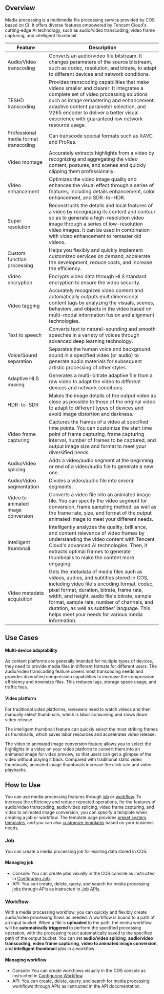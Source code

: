 ## Overview

Media processing is a multimedia file processing service provided by COS based on CI. It offers diverse features empowered by Tencent Cloud's cutting-edge AI technology, such as audio/video transcoding, video frame capturing, and intelligent thumbnail.

| Feature | Description |
| -------------- | ------------------------------------------------------------ |
| Audio/Video transcoding | Converts an audio/video file bitstream. It changes parameters of the source bitstream, such as codec, resolution, and bitrate, to adapt to different devices and network conditions. |
| TESHD transcoding   | Provides transcoding capabilities that make videos smaller and clearer. It integrates a complete set of video processing solutions such as image remastering and enhancement, adaptive content parameter selection, and V265 encoder to deliver a better visual experience with guaranteed low network resource usage. |
| Professional media format transcoding   |  Can transcode special formats such as XAVC and ProRes.  |
| Video montage       | Accurately extracts highlights from a video by recognizing and aggregating the video content, postures, and scenes and quickly clipping them professionally. |
| Video enhancement       | Optimizes the video image quality and enhances the visual effect through a series of features, including details enhancement, color enhancement, and SDR-to-HDR. |
| Super resolution       | Reconstructs the details and local features of a video by recognizing its content and contour so as to generate a high-resolution video image through a series of low-resolution video images. It can be used in combination with video enhancement to remaster old videos. |
| Custom function processing | Helps you flexibly and quickly implement customized services on demand, accelerate the development, reduce costs, and increase the efficiency. |
| Video encryption | Encrypts video data through HLS standard encryption to ensure the video security. |
| Video tagging | Accurately recognizes video content and automatically outputs multidimensional content tags by analyzing the visuals, scenes, behaviors, and objects in the video based on multi-modal information fusion and alignment technologies. |
| Text to speech | Converts text to natural-sounding and smooth speeches in a variety of voices through advanced deep learning technology. |
| Voice/Sound separation       | Separates the human voice and background sound in a specified video (or audio) to generate audio materials for subsequent artistic processing of other styles. |
| Adaptive HLS muxing  | Generates a multi-bitrate adaptive file from a raw video to adapt the video to different devices and network conditions. |
| HDR-to-SDR | Makes the image details of the output video as close as possible to those of the original video to adapt to different types of devices and avoid image distortion and darkness.    |
| Video frame capturing   | Captures the frames of a video at specified time points. You can customize the start time point of frame capturing, frame capturing interval, number of frames to be captured, and output image size and format to meet your diversified needs. |
| Audio/Video splicing | Adds a video/audio segment at the beginning or end of a video/audio file to generate a new one. |
| Audio/Video segmentation | Divides a video/audio file into several segments. |
| Video to animated image conversion | Converts a video file into an animated image file. You can specify the video segment for conversion, frame sampling method, as well as the frame rate, size, and format of the output animated image to meet your different needs. |
| Intelligent thumbnail | Intelligently analyzes the quality, brilliance, and content relevance of video frames by understanding the video content with Tencent Cloud's advanced AI technologies. Then, it extracts optimal frames to generate thumbnails to make the content more engaging. |
| Video metadata acquisition | Gets the metadata of media files such as videos, audios, and subtitles stored in COS, including video file's encoding format, codec, pixel format, duration, bitrate, frame rate, width, and height, audio file's bitrate, sample format, sample rate, number of channels, and duration, as well as subtitles' language. This helps meet your needs for various media information. |



## Use Cases

#### Multi-device adaptability

As content platforms are generally intended for multiple types of devices, they need to provide media files in different formats for different users. The audio/video transcoding feature covers most transcoding needs and provides diversified compression capabilities to increase the compression efficiency and downsize files. This reduces lags, storage space usage, and traffic fees.

#### Video platform

For traditional video platforms, reviewers need to watch videos and then manually select thumbnails, which is labor consuming and slows down video release.

The intelligent thumbnail feature can quickly select the most striking frames as thumbnails, which saves labor resources and accelerates video release.

The video to animated image conversion feature allows you to select the highlights in a video on your video platform to convert them into an animated image for video preview, so that users can get a glimpse of the video without playing it back. Compared with traditional static video thumbnails, animated image thumbnails increase the click rate and video playbacks.

## How to Use

You can use media processing features through [job](https://intl.cloud.tencent.com/document/product/436/46409) or [workflow](https://intl.cloud.tencent.com/document/product/436/46408). To increase the efficiency and reduce repeated operations, for the features of audio/video transcoding, audio/video splicing, video frame capturing, and video to animated image conversion, you can specify a template when creating a job or workflow. The template page provides [preset system templates](https://intl.cloud.tencent.com/document/product/436/46411), and you can also [customize templates](https://intl.cloud.tencent.com/document/product/436/46411) based on your business needs.

### Job

You can create a media processing job for existing data stored in COS.

#### Managing job

- Console: You can create jobs visually in the COS console as instructed in [Configuring Job](https://intl.cloud.tencent.com/document/product/436/46409).
- API: You can create, delete, query, and search for media processing jobs through APIs as instructed in [Job APIs](https://www.tencentcloud.com/document/product/436/49192).

### Workflow

With a media processing workflow, you can quickly and flexibly create audio/video processing flows as needed. A workflow is bound to a path of an input bucket. When a file is **uploaded** to the path, the media workflow will be **automatically triggered** to perform the specified processing operation, with the processing result automatically saved to the specified path of the output bucket. You can set **audio/video splicing**, **audio/video transcoding**, **video frame capturing**, **video to animated image conversion**, and **intelligent thumbnail** jobs in a workflow.

#### Managing workflow

- Console: You can create workflows visually in the COS console as instructed in [Configuring Workflow](https://intl.cloud.tencent.com/document/product/436/46408).
- API: You can create, delete, query, and search for media processing workflows through APIs as instructed in the API documentation.

